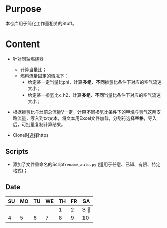 #  Purpose

本仓库用于简化工作量相关的Stuff。

# Content

- 针对同轴燃烧器
  - 计算当量比；
  - 燃料流量固定的情况下：
    - 给定某一定当量比phi，计算**多组**、**不同**掺氢比条件下对应的空气流速大小；
    - 给定某一掺氢比x_h2，计算**多组**、**不同**当量比条件下对应的空气流速大小；

- 根据掺氢比与灶前总流量V一定，计算不同掺氢比条件下的甲烷与氢气这两支路流量，写入到txt文本，将文本用Excel文件加载，分割符选择**空格**，导入后，可批量复制计算结果。
- Clone时选择https
## Scripts
- 添加了文件重命名的Script`rename_auto.py` (适用于任意、已知、有限、特定格式)；

## Date

| SU  | MO  | TU  | WE  | TH  | FR  | SA   |
|-----|-----|-----|-----|-----|-----|------|
|     |     |     |     | 1   | 2   | 3 🚩 |
| 4   | 5   | 6   | 7   | 8   | 9   | 10   |